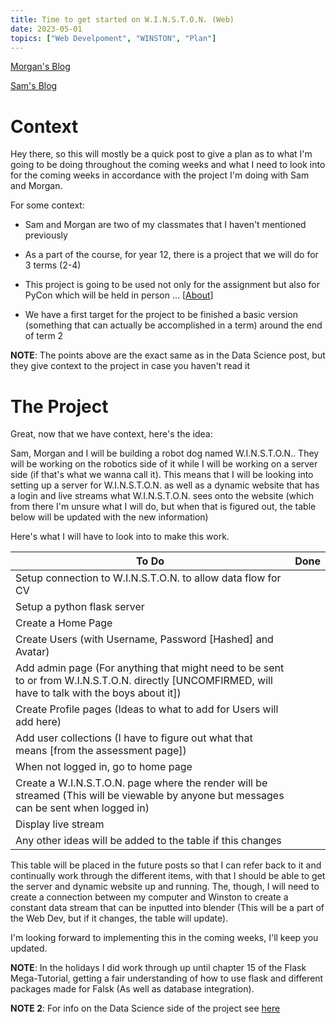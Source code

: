 ```yaml
---
title: Time to get started on W.I.N.S.T.O.N. (Web)
date: 2023-05-01
topics: ["Web Develpoment", "WINSTON", "Plan"]
---
```


[Morgan's Blog](https://Morgan-Potter.github.io)

[Sam's Blog](https://samsidebotham.com)

# Context
Hey there, so this will mostly be a quick post to give a plan as to what I'm going to be doing throughout the coming weeks and what I need to look into for the coming weeks in accordance with the project I'm doing with Sam and Morgan.

For some context:

* Sam and Morgan are two of my classmates that I haven't mentioned previously

* As a part of the course, for year 12, there is a project that we will do for 3 terms (2-4)

* This project is going to be used not only for the assignment but also for PyCon which will be held in person ... \[[About](https://2023.pycon.org.au/)\]

* We have a first target for the project to be finished a basic version (something that can actually be accomplished in a term) around the end of term 2

**NOTE**: The points above are the exact same as in the Data Science post, but they give context to the project in case you haven't read it

# The Project
Great, now that we have context, here's the idea:

Sam, Morgan and I will be building a robot dog named W.I.N.S.T.O.N.. They will be working on the robotics side of it while I will be working on a server side (if that's what we wanna call it). This means that I will be looking into setting up a server for W.I.N.S.T.O.N. as well as a dynamic website that has a login and live streams what W.I.N.S.T.O.N. sees onto the website (which from there I'm unsure what I will do, but when that is figured out, the table below will be updated with the new information)

Here's what I will have to look into to make this work.

|To Do|Done|
|-|-|
|Setup connection to W.I.N.S.T.O.N. to allow data flow for CV||
|Setup a python flask server| |
|Create a Home Page| |
|Create Users (with Username, Password [Hashed] and Avatar)||
|Add admin page (For anything that might need to be sent to or from W.I.N.S.T.O.N. directly [UNCOMFIRMED, will have to talk with the boys about it])||
|Create Profile pages (Ideas to what to add for Users will add here)||
|Add user collections (I have to figure out what that means [from the assessment page])||
|When not logged in, go to home page||
|Create a W.I.N.S.T.O.N. page where the render will be streamed (This will be viewable by anyone but messages can be sent when logged in)||
|Display live stream||
|Any other ideas will be added to the table if this changes||

This table will be placed in the future posts so that I can refer back to it and continually work through the different items, with that I should be able to get the server and dynamic website up and running. The, though, I will need to create a connection between my computer and Winston to create a constant data stream that can be inputted into blender (This will be a part of the Web Dev, but if it changes, the table will update).

I'm looking forward to implementing this in the coming weeks, I'll keep you updated.

**NOTE**: In the holidays I did work through up until chapter 15 of the Flask Mega-Tutorial, getting a fair understanding of how to use flask and different packages made for Falsk (As well as database integration).

**NOTE 2**: For info on the Data Science side of the project see [here](https://joush007.github.io/timetostartdataproject)